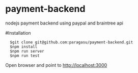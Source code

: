 # payment-backend
nodejs payment backend using paypal and braintree api


#Installation
```
  $git clone git@github.com:paragasu/payment-backend.git
  $npm install
  $npm run server
  $npm run test
```

Open browser and point to [http://localhost:3000](http://localhost:3000)

